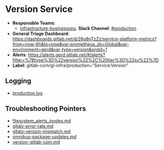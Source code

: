 <!-- MARKER: do not edit this section directly. Edit services/service-catalog.yml then run scripts/generate-docs -->
#  Version Service

* **Responsible Teams**:
  * [infrastructure-businessops](https://about.gitlab.com/handbook/engineering/infrastructure/team/reliability/). **Slack Channel**: [#production](https://gitlab.slack.com/archives/production)
* **General Triage Dashboard**: https://dashboards.gitlab.net/d/26q8nTzZz/service-platform-metrics?from=now-6h&to=now&var-prometheus_ds=Global&var-environment=gprd&var-type=version&orgId=1
* **Alerts**: https://alerts.gprd.gitlab.net/#/alerts?filter=%7Btype%3D%22version%22%2C%20tier%3D%22sv%22%7D
* **Label**: gitlab-com/gl-infra/production~"Service:Version"

## Logging

* [production.log](/var/log/version/)

## Troubleshooting Pointers

* [filesystem_alerts_inodes.md](filesystem_alerts_inodes.md)
* [gitaly-error-rate.md](gitaly-error-rate.md)
* [gitaly-version-mismatch.md](gitaly-version-mismatch.md)
* [omnibus-package-updates.md](omnibus-package-updates.md)
* [version-gitlab-com.md](version-gitlab-com.md)
<!-- END_MARKER -->
